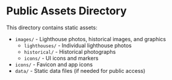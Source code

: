 # Public Assets Directory

This directory contains static assets:

- `images/` - Lighthouse photos, historical images, and graphics
  - `lighthouses/` - Individual lighthouse photos
  - `historical/` - Historical photographs
  - `icons/` - UI icons and markers
- `icons/` - Favicon and app icons
- `data/` - Static data files (if needed for public access)